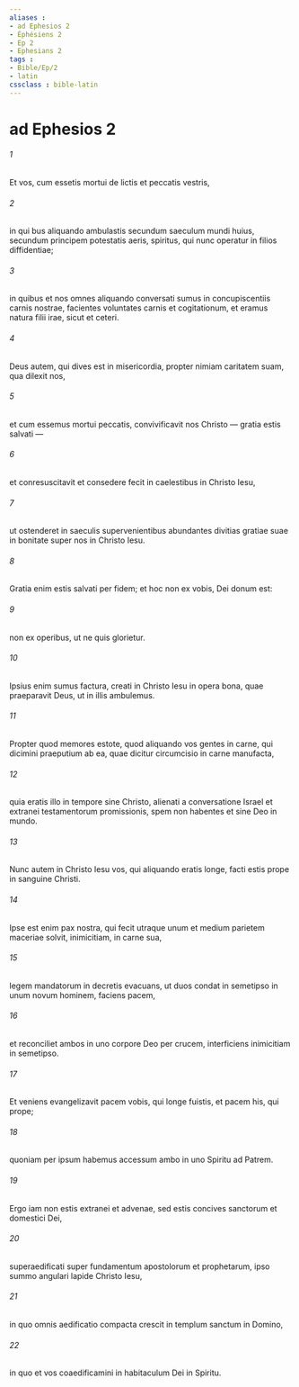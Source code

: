 ```yaml
---
aliases : 
- ad Ephesios 2
- Éphésiens 2
- Ep 2
- Ephesians 2
tags : 
- Bible/Ep/2
- latin
cssclass : bible-latin
---
```


# ad Ephesios 2

###### 1
Et vos, cum essetis mortui de lictis et peccatis vestris, 
###### 2
in qui bus aliquando ambulastis secundum saeculum mundi huius, secundum principem potestatis aeris, spiritus, qui nunc operatur in filios diffidentiae; 
###### 3
in quibus et nos omnes aliquando conversati sumus in concupiscentiis carnis nostrae, facientes voluntates carnis et cogitationum, et eramus natura filii irae, sicut et ceteri. 
###### 4
Deus autem, qui dives est in misericordia, propter nimiam caritatem suam, qua dilexit nos, 
###### 5
et cum essemus mortui peccatis, convivificavit nos Christo — gratia estis salvati — 
###### 6
et conresuscitavit et consedere fecit in caelestibus in Christo Iesu, 
###### 7
ut ostenderet in saeculis supervenientibus abundantes divitias gratiae suae in bonitate super nos in Christo Iesu. 
###### 8
Gratia enim estis salvati per fidem; et hoc non ex vobis, Dei donum est: 
###### 9
non ex operibus, ut ne quis glorietur. 
###### 10
Ipsius enim sumus factura, creati in Christo Iesu in opera bona, quae praeparavit Deus, ut in illis ambulemus.
###### 11
Propter quod memores estote, quod aliquando vos gentes in carne, qui dicimini praeputium ab ea, quae dicitur circumcisio in carne manufacta, 
###### 12
quia eratis illo in tempore sine Christo, alienati a conversatione Israel et extranei testamentorum promissionis, spem non habentes et sine Deo in mundo. 
###### 13
Nunc autem in Christo Iesu vos, qui aliquando eratis longe, facti estis prope in sanguine Christi. 
###### 14
Ipse est enim pax nostra, qui fecit utraque unum et medium parietem maceriae solvit, inimicitiam, in carne sua, 
###### 15
legem mandatorum in decretis evacuans, ut duos condat in semetipso in unum novum hominem, faciens pacem, 
###### 16
et reconciliet ambos in uno corpore Deo per crucem, interficiens inimicitiam in semetipso. 
###### 17
Et veniens evangelizavit pacem vobis, qui longe fuistis, et pacem his, qui prope; 
###### 18
quoniam per ipsum habemus accessum ambo in uno Spiritu ad Patrem.
###### 19
Ergo iam non estis extranei et advenae, sed estis concives sanctorum et domestici Dei, 
###### 20
superaedificati super fundamentum apostolorum et prophetarum, ipso summo angulari lapide Christo Iesu, 
###### 21
in quo omnis aedificatio compacta crescit in templum sanctum in Domino, 
###### 22
in quo et vos coaedificamini in habitaculum Dei in Spiritu.
